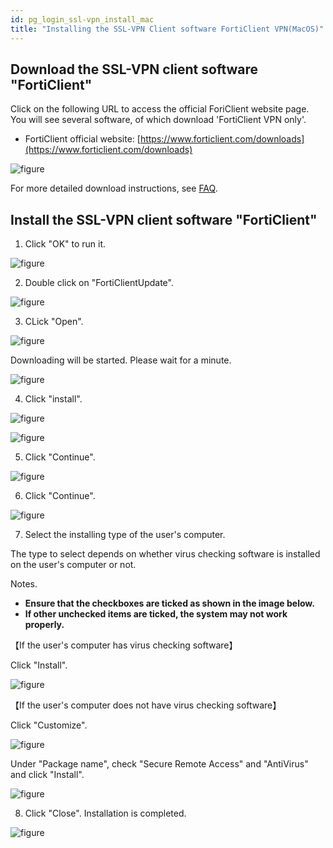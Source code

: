 ```yaml
---
id: pg_login_ssl-vpn_install_mac
title: "Installing the SSL-VPN Client software FortiClient VPN(MacOS)"
---
```



## Download the SSL-VPN client software "FortiClient"

Click on the following URL to access the official ForiClient website page. You will see several software, of which download 'FortiClient VPN only'.

- FortiClient official website: [https://www.forticlient.com/downloads](https://www.forticlient.com/downloads)

![figure](VPN_MAC_install_1_701_1.png)

For more detailed download instructions, see [FAQ](/faq/faq_login_personal#how-to-DL-VPN).


## Install the SSL-VPN client software "FortiClient"

1. Click "OK" to run it.

![figure](VPN_MAC_install_2_701.png)

2. Double click on "FortiClientUpdate".

![figure](VPN_Mac_install_3.png)

3. CLick "Open".

![figure](VPN_Mac_install_4.png)

Downloading will be started. Please wait for a minute.

![figure](VPN_Mac_install_5.png)

4. Click "install".

![figure](VPN_MAC_install_6_701.png)

![figure](VPN_MAC_install_6_701_2.png)

5. Click "Continue".

![figure](VPN_Mac_install_7.png)

6. Click "Continue".

![figure](VPN_Mac_install_8.png)

7. Select the installing type of the user's computer. 

The type to select depends on whether virus checking software is installed on the user's computer or not.

Notes.
- **Ensure that the checkboxes are ticked as shown in the image below.**
- **If other unchecked items are ticked, the system may not work properly.**

【If the user's computer has virus checking software】

Click "Install".

![figure](VPN_Mac_install_10_1.png)


【If the user's computer does not have virus checking software】

Click "Customize".

![figure](VPN_Mac_install_10_2.png)

 
Under "Package name", check "Secure Remote Access" and "AntiVirus" and click "Install".

![figure](VPN_Mac_install_11.png)


8. Click "Close". Installation is completed.

![figure](VPN_Mac_install_12.png)
